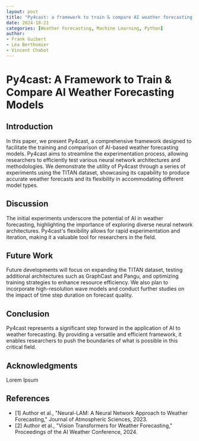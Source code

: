 ```yaml
---
layout: post
title: "Py4cast: a framework to train & compare AI weather forecasting models"
date: 2024-10-21
categories: [Weather Forecasting, Machine Learning, Python]
author:
- Frank Guibert
- Léa Berthomier
- Vincent Chabot
---
```



# Py4cast: A Framework to Train & Compare AI Weather Forecasting Models

## Introduction

In this paper, we present Py4cast, a comprehensive framework designed to facilitate the training and comparison of AI-based weather forecasting models. Py4cast aims to streamline the experimentation process, allowing researchers to efficiently test various neural network architectures and methodologies. We demonstrate the utility of Py4cast through a series of experiments using the TITAN dataset, showcasing its capability to produce accurate weather forecasts and its flexibility in accommodating different model types.

## Discussion

The initial experiments underscore the potential of AI in weather forecasting, highlighting the importance of exploring diverse neural network architectures. Py4cast's flexibility allows for rapid experimentation and iteration, making it a valuable tool for researchers in the field.

## Future Work

Future developments will focus on expanding the TITAN dataset, testing additional architectures such as GraphCast and Pangu, and optimizing training strategies to enhance resource efficiency. We also plan to incorporate high-resolution wave models and conduct further studies on the impact of time step duration on forecast quality.

## Conclusion

Py4cast represents a significant step forward in the application of AI to weather forecasting. By providing a versatile and efficient framework, it enables researchers to push the boundaries of what is possible in this critical field.

## Acknowledgments

Lorem Ipsum

## References

- [1] Author et al., "Neural-LAM: A Neural Network Approach to Weather Forecasting," Journal of Atmospheric Sciences, 2023.
- [2] Author et al., "Vision Transformers for Weather Forecasting," Proceedings of the AI Weather Conference, 2024.